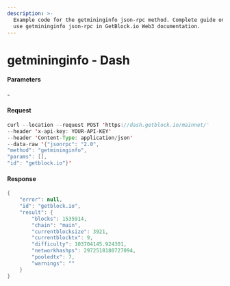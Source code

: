 ```yaml
---
description: >-
  Example code for the getmininginfo json-rpc method. Сomplete guide on how to
  use getmininginfo json-rpc in GetBlock.io Web3 documentation.
---
```


# getmininginfo - Dash

#### Parameters

\-

#### Request

```java
curl --location --request POST 'https://dash.getblock.io/mainnet/' 
--header 'x-api-key: YOUR-API-KEY' 
--header 'Content-Type: application/json' 
--data-raw '{"jsonrpc": "2.0",
"method": "getmininginfo",
"params": [],
"id": "getblock.io"}'
```

#### Response

```java
{
    "error": null,
    "id": "getblock.io",
    "result": {
        "blocks": 1535914,
        "chain": "main",
        "currentblocksize": 3921,
        "currentblocktx": 9,
        "difficulty": 103704145.924301,
        "networkhashps": 2972518180727094,
        "pooledtx": 7,
        "warnings": ""
    }
}
```
